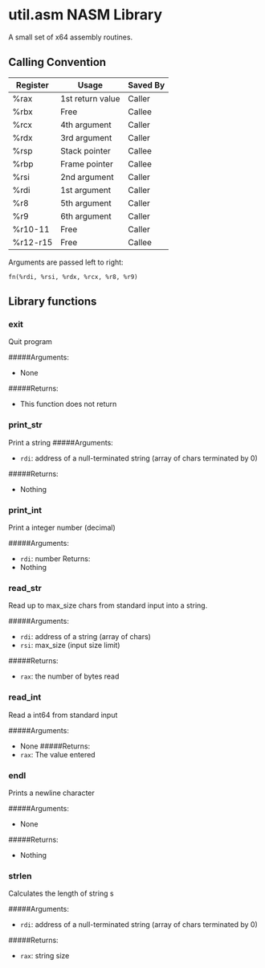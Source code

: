# util.asm NASM Library
A small set of x64 assembly routines.

## Calling Convention

Register | Usage | Saved By
---------|-------|---------------
%rax | 1st return value | Caller
%rbx | Free | Callee
%rcx | 4th argument | Caller
%rdx | 3rd argument | Caller
%rsp | Stack pointer | Callee
%rbp | Frame pointer | Callee
%rsi | 2nd argument | Caller
%rdi | 1st argument | Caller
%r8 | 5th argument | Caller
%r9 | 6th argument | Caller
%r10-11 | Free | Caller
%r12-r15 | Free |  Callee

Arguments are passed left to right:  

```
fn(%rdi, %rsi, %rdx, %rcx, %r8, %r9)
```

## Library functions

### exit
Quit program

#####Arguments: 
*   None

#####Returns: 
*   This function does not return


### print_str
Print a string
#####Arguments: 
*   `rdi`: address of a null-terminated string (array of chars terminated by 0)
   
#####Returns: 
*   Nothing


### print_int
Print a integer number (decimal)

#####Arguments: 
*   `rdi`: number
Returns: 
*   Nothing


### read_str
Read up to max_size chars from standard input into a string.

#####Arguments: 
*   `rdi`: address of a string (array of chars)
*   `rsi`: max_size (input size limit)

#####Returns: 
*   `rax`: the number of bytes read


### read_int
Read a int64 from standard input

#####Arguments: 
*   None
#####Returns: 
*   `rax`: The value entered

### endl
Prints a newline character

#####Arguments: 
*   None

#####Returns:
*   Nothing

### strlen
Calculates the length of string s

#####Arguments: 
*   `rdi`: address of a null-terminated string (array of chars terminated by 0)
  
#####Returns: 
*   `rax`: string size
		
